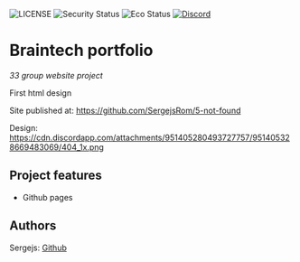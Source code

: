 ![LICENSE](https://img.shields.io/badge/license-MIT-blue.svg?style=flat-square)
![Security Status](https://img.shields.io/security-headers?label=Security&url=https%3A%2F%2Fgithub.com&style=flat-square)
![Eco Status](https://img.shields.io/badge/ECO-Friendly-green.svg)
[![Discord](https://discord.com/api/guilds/571393319201144843/widget.png)](https://discord.gg/dRwW4rw)

# Braintech portfolio

_33 group website project_

First html design

Site published at: https://github.com/SergejsRom/5-not-found

Design: https://cdn.discordapp.com/attachments/951405280493727757/951405328669483069/404_1x.png

## Project features

-   Github pages

## Authors

Sergejs: [Github](https://github.com/SergejsRom)